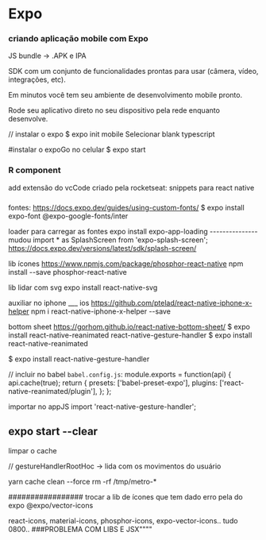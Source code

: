 # Expo 
### criando aplicação mobile com Expo

JS bundle -> .APK e IPA

SDK com um conjunto de funcionalidades prontas
para usar (câmera, vídeo, integrações, etc).

Em minutos você tem seu ambiente de
desenvolvimento mobile pronto.

Rode seu aplicativo direto no seu dispositivo pela
rede enquanto desenvolve.


// instalar o expo 
$ expo init mobile
Selecionar blank typescript

#instalar o expoGo no celular
$ expo start

### R component
add extensão do vcCode criado pela rocketseat: snippets para react native

###
fontes: https://docs.expo.dev/guides/using-custom-fonts/
$ expo install expo-font @expo-google-fonts/inter

loader para carregar as fontes
expo install expo-app-loading
---------------mudou
import * as SplashScreen from 'expo-splash-screen';
https://docs.expo.dev/versions/latest/sdk/splash-screen/


lib ícones
https://www.npmjs.com/package/phosphor-react-native
npm install --save phosphor-react-native

lib lidar com svg
expo install react-native-svg


auxiliar no iphone ___ ios
https://github.com/ptelad/react-native-iphone-x-helper
npm i react-native-iphone-x-helper --save

bottom sheet
https://gorhom.github.io/react-native-bottom-sheet/
$ expo install react-native-reanimated react-native-gesture-handler
$ expo install react-native-reanimated

$ expo install react-native-gesture-handler

// incluir no babel `babel.config.js`:
module.exports = function(api) {
  api.cache(true);
  return {
    presets: ['babel-preset-expo'],
    plugins: ['react-native-reanimated/plugin'],
  };
};

importar no appJS
import 'react-native-gesture-handler';

## expo start --clear 
limpar o cache 

// gestureHandlerRootHoc -> lida com os movimentos do usuário

yarn cache clean --force
rm -rf /tmp/metro-* 


#################
trocar a lib de ícones que tem dado erro pela do expo
@expo/vector-icons


react-icons, material-icons, phosphor-icons, expo-vector-icons..
tudo 0800..
###PROBLEMA COM LIBS E JSX""""
